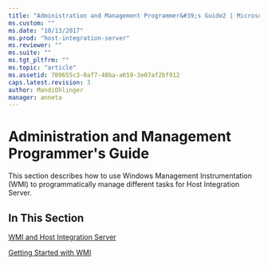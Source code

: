```yaml
---
title: "Administration and Management Programmer&#39;s Guide2 | Microsoft Docs"
ms.custom: ""
ms.date: "10/13/2017"
ms.prod: "host-integration-server"
ms.reviewer: ""
ms.suite: ""
ms.tgt_pltfrm: ""
ms.topic: "article"
ms.assetid: 709655c3-0af7-48ba-a659-3e07af2bf912
caps.latest.revision: 3
author: MandiOhlinger
manager: anneta
---
```

# Administration and Management Programmer&#39;s Guide
This section describes how to use Windows Management Instrumentation (WMI) to programmatically manage different tasks for Host Integration Server.  
  
## In This Section  
 [WMI and Host Integration Server](../core/wmi-and-host-integration-server.md)  
  
 [Getting Started with WMI](../core/getting-started-with-wmi.md)